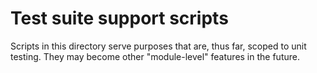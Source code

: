 # Test suite support scripts

Scripts in this directory serve purposes that are, thus far, scoped to unit testing.  They may become other "module-level" features in the future.

